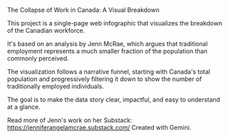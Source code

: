 The Collapse of Work in Canada: A Visual Breakdown

This project is a single-page web infographic that visualizes the breakdown of the Canadian workforce. 

It's based on an analysis by Jenn McRae, which argues that traditional employment represents a much smaller fraction of the population than commonly perceived.

The visualization follows a narrative funnel, starting with Canada's total population and progressively filtering it down to show the number of traditionally employed individuals. 

The goal is to make the data story clear, impactful, and easy to understand at a glance.

Read more of Jenn's work on her Substack: https://jenniferangelamcrae.substack.com/
Created with Gemini.
